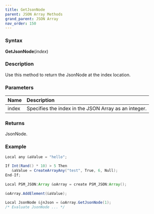 ```yaml
---
title: GetJsonNode
parent: JSON Array Methods
grand_parent: JSON Array
nav_order: 150
---
```


### [](#header-3)Syntax

**GetJsonNode**(_index_)

### [](#header-3)Description

Use this method to return the JsonNode at the index location.

### [](#header-3)Parameters

| Name           | Description                                                                    |
|:---------------|:-------------------------------------------------------------------------------|
| index          | Specifies the index in the JSON Array as an integer.                           |


### [](#header-3)Returns

JsonNode.

### [](#header-3)Example

```java
Local any &aValue = "hello";
   
If Int(Rand() * 10) > 5 Then
   &aValue = CreateArrayAny("test", True, 6, Null);
End-If;
   
Local PSM_JSON:Array &oArray = create PSM_JSON:Array();
   
&oArray.AddElement(&aValue);
   
Local JsonNode &jnJson = &oArray.GetJsonNode(1);
/* Evaluate JsonNode ... */
```
